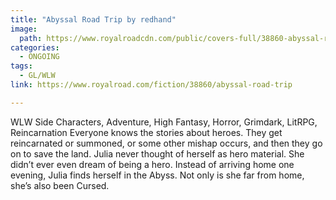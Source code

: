 ```yaml
---
title: "Abyssal Road Trip by redhand"
image:
  path: https://www.royalroadcdn.com/public/covers-full/38860-abyssal-road-trip.jpg
categories:
  - ONGOING
tags:
  - GL/WLW
link: https://www.royalroad.com/fiction/38860/abyssal-road-trip

---
```

WLW Side Characters, Adventure, High Fantasy, Horror, Grimdark, LitRPG, Reincarnation
Everyone knows the stories about heroes. They get reincarnated or summoned, or some other mishap occurs, and then they go on to save the land.
Julia never thought of herself as hero material. She didn’t ever even dream of being a hero.
Instead of arriving home one evening, Julia finds herself in the Abyss. Not only is she far from home, she’s also been Cursed.

